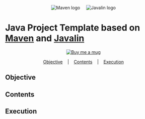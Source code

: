 <p align="center">
  <img
    alt="Maven logo"
    title="maven-logo"
    src="https://maven.apache.org/images/maven-logo-black-on-white.png"
  />
  <span>&nbsp;&nbsp;&nbsp;</span>
  <img
    alt="Javalin logo"
    title="javalin-logo"
    src="https://javalin.io/img/logo.svg"
  />
</p>

# Java Project Template based on [Maven](https://maven.apache.org) and [Javalin](https://javalin.io)

<p align="center">
  <a
    href="https://www.paypal.com/cgi-bin/webscr?cmd=_donations&business=ET7CGUSGVJGWG&currency_code=USD&source=url">
    <img
      src="https://img.shields.io/badge/Donate-PayPal-green.svg"
      alt="Buy me a mug"
      title="donate-paypal"/>
  </a>
</p>

<p align="center">
  <a href="#objective">Objective</a>&nbsp;&nbsp;&nbsp;&nbsp;|&nbsp;&nbsp;&nbsp;
  <a href="#contents">Contents</a>&nbsp;&nbsp;&nbsp;&nbsp;|&nbsp;&nbsp;&nbsp;
  <a href="#execution">Execution</a>
</p>

## Objective

## Contents

## Execution
